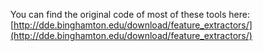
You can find the original code of most of these tools here:
[http://dde.binghamton.edu/download/feature_extractors/](http://dde.binghamton.edu/download/feature_extractors/)
